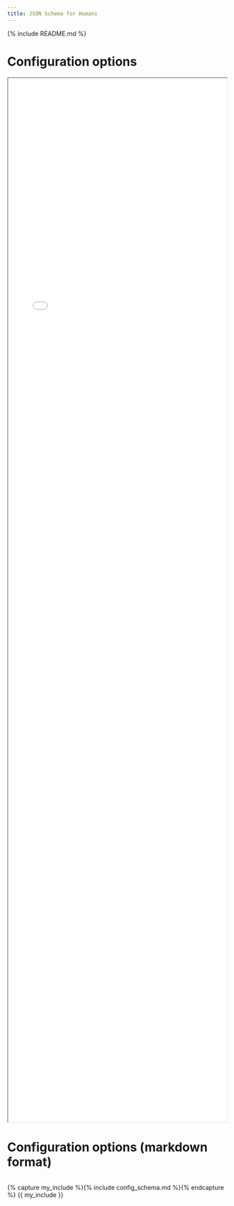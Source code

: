 ```yaml
---
title: JSON Schema for Humans
---
```


{% include README.md %}

# Configuration options
<iframe style="width: 100%; height: 60vh" src="assets/config_schema.html"></iframe>

# Configuration options (markdown format)
<div style="width: 100%; height: 60vh; overflow: auto;" markdown="1">

{% capture my_include %}{% include config_schema.md %}{% endcapture %}
{{ my_include  }}

</div>

# Examples
{% for example in site.data.examples %}
## {{ example.display_name }}

{{ example.description }}

<details><summary style="font-size:20px; cursor:pointer; text-decoration: underline">Click here to expand source JSON Schema...</summary>
<p>
{% highlight json %}
{% include examples/{{ example.name }}.json %}
{% endhighlight %}
</p>
</details>

<details><summary style="font-size:20px; cursor:pointer; text-decoration: underline">Click here to expand the rendered result...</summary>
<p>
<iframe style="width: 100%; height: 60vh" src="assets/examples_js/{{ example.name }}.html"></iframe>
</p>
</details>
<br/>
{% endfor %}